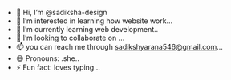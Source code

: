 - 👋 Hi, I’m @sadiksha-design
- 👀 I’m interested in learning how website work...
- 🌱 I’m currently learning web development..
- 💞️ I’m looking to collaborate on ...
- 📫 you can reach me through sadikshyarana546@gmail.com...
- 😄 Pronouns: .she..
- ⚡ Fun fact: loves typing...

<!---
sadiksha-design/sadiksha-design is a ✨ special ✨ repository because its `README.md` (this file) appears on your GitHub profile.
You can click the Preview link to take a look at your changes.
--->
